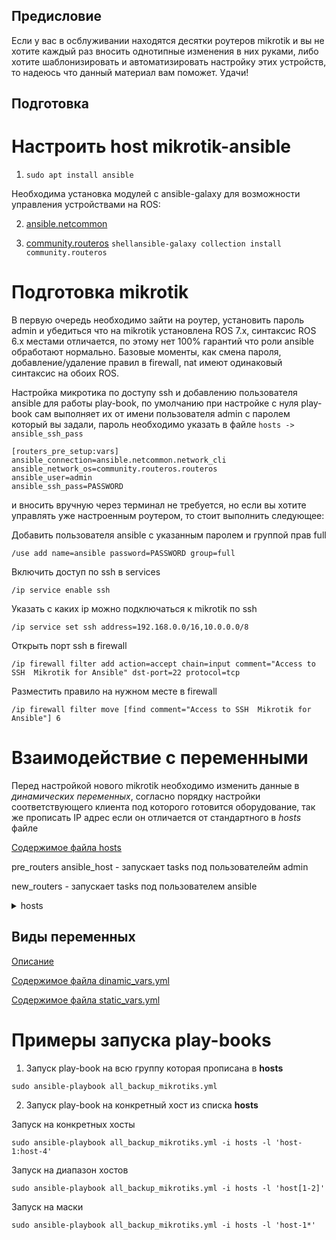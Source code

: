 ## Предисловие
Если у вас в осблуживании находятся десятки роутеров mikrotik и вы не хотите каждый раз вносить однотипные изменения в них руками, либо хотите шаблонизировать и автоматизировать настройку этих устройств, то надеюсь что данный материал вам поможет. Удачи!

## Подготовка

# Настроить host mikrotik-ansible
1) ```sudo apt install ansible```
   
Необходима установка модулей с ansible-galaxy для возможности управления устройствами на ROS:

2) [ansible.netcommon](https://docs.ansible.com/ansible/latest/collections/ansible/netcommon/network_cli_connection.html#ansible-collections-ansible-netcommon-network-cli-connection/)

3) [community.routeros](https://galaxy.ansible.com/ui/repo/published/community/routeros/) ```shellansible-galaxy collection install community.routeros```

# Подготовка mikrotik

В первую очередь необходимо зайти на роутер, установить пароль admin и убедиться что на mikrotik установлена ROS 7.x, синтаксис ROS 6.x местами отличается, по этому нет 100% гарантий что роли ansible обработают нормально. Базовые моменты, как смена пароля, добавление/удаление правил в firewall, nat имеют одинаковый синтаксис на обоих ROS.

Настройка микротика по доступу ssh и добавлению пользователя ansible для работы play-book, по умолчанию при настройке с нуля play-book сам выполняет  их от имени пользователя admin с паролем который вы задали, пароль необходимо указать в файле ```hosts -> ansible_ssh_pass```

```
[routers_pre_setup:vars]
ansible_connection=ansible.netcommon.network_cli
ansible_network_os=community.routeros.routeros
ansible_user=admin
ansible_ssh_pass=PASSWORD
```

и вносить вручную через терминал не требуется, но если вы хотите управлять уже настроенным роутером, то стоит выполнить следующее:


Добавить пользователя ansible с указанным паролем и группой прав full

```
/use add name=ansible password=PASSWORD group=full
```
Включить доступ по ssh в services
```
/ip service enable ssh
```

Указать с каких ip можно подключаться к mikrotik по ssh

```
/ip service set ssh address=192.168.0.0/16,10.0.0.0/8
```

Открыть порт ssh в firewall

```
/ip firewall filter add action=accept chain=input comment="Access to SSH  Mikrotik for Ansible" dst-port=22 protocol=tcp
```

Разместить правило на нужном месте в firewall

```
/ip firewall filter move [find comment="Access to SSH  Mikrotik for Ansible"] 6
```


# Взаимодействие с переменными
Перед настройкой нового mikrotik необходимо изменить данные в *динамических переменных*, согласно порядку настройки соответствующего клиента под которого готовится оборудование, так же прописать IP адрес если он отличается от стандартного в *hosts* файле

[Содержимое файла hosts](https://github.com/bigorado/ansible-for-mikrotik/blob/main/hosts)

pre_routers ansible_host - запускает tasks под пользователейм admin

new_routers - запускает tasks под пользователем ansible

<details>
    <summary>hosts</summary>
    
    ```
    #Настройка роутера с нуля начинается тут ==========
    [routers_pre_setup]
    pre_routers ansible_host=192.168.88.1

    [routers_pre_setup:vars]
    ansible_connection=ansible.netcommon.network_cli
    ansible_network_os=community.routeros.routeros
    ansible_user=admin
    ansible_ssh_pass=PASSWORD

    [routers_new]
    new_routers ansible_host=192.168.88.1

    [routers_new:vars]
    ansible_connection=ansible.netcommon.network_cli
    ansible_network_os=community.routeros.routeros
    ansible_user=ansible
    ansible_ssh_pass=PASSWORD

    #Статическое значение не менять!!!
    [routers_l2tp_server]
    l2tp_server_mikrotik ansible_host=IPADDRESS

    [routers_l2tp_server:vars]
    ansible_connection=ansible.netcommon.network_cli
    ansible_network_os=community.routeros.routeros
    ansible_user=ansible
    ansible_ssh_pass=PASSWORD

    #Указать ip роутера клиента до куда будет строиться маршрут
    [router_l2tp_server_client]
    client_mikrotik ansible_host=IPADDRESS

    [router_l2tp_server_client:vars]
    ansible_connection=ansible.netcommon.network_cli
    ansible_network_os=community.routeros.routeros
    ansible_user=ansible
    ansible_ssh_pass=PASSWORD
    ```
</details>


## Виды переменных

[Описание](https://github.com/bigorado/ansible-for-mikrotik/blob/main/group_vars/README.md)

[Содержимое файла dinamic_vars.yml](https://github.com/bigorado/ansible-for-mikrotik/blob/main/group_vars/dinamic_vars.yml)


[Содержимое файла static_vars.yml](https://github.com/bigorado/ansible-for-mikrotik/blob/main/group_vars/static_vars.yml)


# Примеры запуска play-books

1) Запуск play-book на всю группу которая прописана в **hosts**
```
sudo ansible-playbook all_backup_mikrotiks.yml
```

2) Запуск play-book на конкретный хост из списка **hosts**

Запуск на конкретных хосты
```
sudo ansible-playbook all_backup_mikrotiks.yml -i hosts -l 'host-1:host-4'
```
Запуск на диапазон хостов
```
sudo ansible-playbook all_backup_mikrotiks.yml -i hosts -l 'host[1-2]'
```
Запуск на маски
```
sudo ansible-playbook all_backup_mikrotiks.yml -i hosts -l 'host-1*'
```
